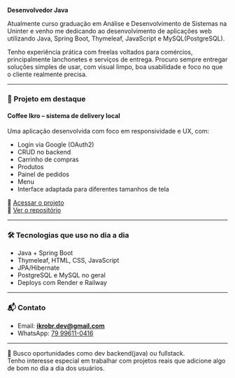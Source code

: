**Desenvolvedor Java**

Atualmente curso graduação em Análise e Desenvolvimento de Sistemas na Uninter e venho me dedicando ao desenvolvimento de aplicações web utilizando Java, Spring Boot, Thymeleaf, JavaScript e MySQL(PostgreSQL).

Tenho experiência prática com freelas voltados para comércios, principalmente lanchonetes e serviços de entrega. Procuro sempre entregar soluções simples de usar, com visual limpo, boa usabilidade e foco no que o cliente realmente precisa.

---

### 🧩 Projeto em destaque

#### Coffee Ikro – sistema de delivery local

Uma aplicação desenvolvida com foco em responsividade e UX, com:

- Login via Google (OAuth2)
- CRUD no backend
- Carrinho de compras
- Produtos
- Painel de pedidos
- Menu
- Interface adaptada para diferentes tamanhos de tela

🔗 [Acessar o projeto](https://coffe-ikro.onrender.com)  
📁 [Ver o repositório](https://github.com/icaro-bruno/coffee_ikro)

---

### 🛠️ Tecnologias que uso no dia a dia

- Java + Spring Boot
- Thymeleaf, HTML, CSS, JavaScript
- JPA/Hibernate
- PostgreSQL e MySQL no geral
- Deploys com Render e Railway

---

### 📬 Contato

- Email: **ikrobr.dev@gmail.com**  
- WhatsApp: [79 99611-0416](https://wa.me/5579996110416)

---

📌 Busco oportunidades como dev backend(java) ou fullstack.  
Tenho interesse especial em trabalhar com projetos reais que adicione algo de bom no dia a dia dos usuários.
